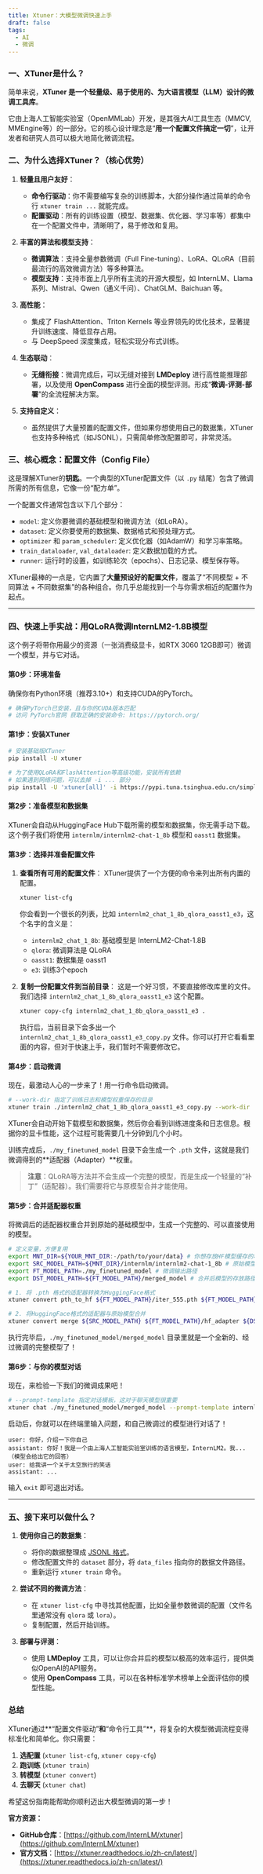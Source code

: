 ```yaml
---
title: Xtuner：大模型微调快速上手
draft: false
tags:
  - AI
  - 微调
---
```

 
### 一、XTuner是什么？

简单来说，**XTuner 是一个轻量级、易于使用的、为大语言模型（LLM）设计的微调工具库**。

它由上海人工智能实验室（OpenMMLab）开发，是其强大AI工具生态（MMCV, MMEngine等）的一部分。它的核心设计理念是“**用一个配置文件搞定一切**”，让开发者和研究人员可以极大地简化微调流程。


### 二、为什么选择XTuner？（核心优势）

1.  **轻量且用户友好**：
    *   **命令行驱动**：你不需要编写复杂的训练脚本，大部分操作通过简单的命令行 `xtuner train ...` 就能完成。
    *   **配置驱动**：所有的训练设置（模型、数据集、优化器、学习率等）都集中在一个配置文件中，清晰明了，易于修改和复用。

2.  **丰富的算法和模型支持**：
    *   **微调算法**：支持全量参数微调（Full Fine-tuning）、LoRA、QLoRA（目前最流行的高效微调方法）等多种算法。
    *   **模型支持**：支持市面上几乎所有主流的开源大模型，如 InternLM、Llama 系列、Mistral、Qwen（通义千问）、ChatGLM、Baichuan 等。

3.  **高性能**：
    *   集成了 FlashAttention、Triton Kernels 等业界领先的优化技术，显著提升训练速度、降低显存占用。
    *   与 DeepSpeed 深度集成，轻松实现分布式训练。

4.  **生态联动**：
    *   **无缝衔接**：微调完成后，可以无缝对接到 **LMDeploy** 进行高性能推理部署，以及使用 **OpenCompass** 进行全面的模型评测。形成“**微调-评测-部署**”的全流程解决方案。

5.  **支持自定义**：
    *   虽然提供了大量预置的配置文件，但如果你想使用自己的数据集，XTuner 也支持多种格式（如JSONL），只需简单修改配置即可，非常灵活。

### 三、核心概念：配置文件（Config File）

这是理解XTuner的**钥匙**。一个典型的XTuner配置文件（以 `.py` 结尾）包含了微调所需的所有信息，它像一份“配方单”。

一个配置文件通常包含以下几个部分：

*   `model`: 定义你要微调的基础模型和微调方法（如LoRA）。
*   `dataset`: 定义你要使用的数据集、数据格式和预处理方式。
*   `optimizer` 和 `param_scheduler`: 定义优化器（如AdamW）和学习率策略。
*   `train_dataloader`, `val_dataloader`: 定义数据加载的方式。
*   `runner`: 运行时的设置，如训练轮次（epochs）、日志记录、模型保存等。

XTuner最棒的一点是，它内置了**大量预设好的配置文件**，覆盖了“不同模型 + 不同算法 + 不同数据集”的各种组合。你几乎总能找到一个与你需求相近的配置作为起点。

---

### 四、快速上手实战：用QLoRA微调InternLM2-1.8B模型

这个例子将带你用最少的资源（一张消费级显卡，如RTX 3060 12GB即可）微调一个模型，并与它对话。

#### 第0步：环境准备

确保你有Python环境（推荐3.10+）和支持CUDA的PyTorch。

```bash
# 确保PyTorch已安装，且与你的CUDA版本匹配
# 访问 PyTorch官网 获取正确的安装命令: https://pytorch.org/
```

#### 第1步：安装XTuner

```bash
# 安装基础版XTuner
pip install -U xtuner

# 为了使用QLoRA和FlashAttention等高级功能，安装所有依赖
# 如果遇到网络问题，可以去掉 -i ... 部分
pip install -U 'xtuner[all]' -i https://pypi.tuna.tsinghua.edu.cn/simple
```

#### 第2步：准备模型和数据集

XTuner会自动从HuggingFace Hub下载所需的模型和数据集，你无需手动下载。这个例子我们将使用 `internlm/internlm2-chat-1_8b` 模型和 `oasst1` 数据集。

#### 第3步：选择并准备配置文件

1.  **查看所有可用的配置文件**：
    XTuner提供了一个方便的命令来列出所有内置的配置。

    ```bash
    xtuner list-cfg
    ```
    你会看到一个很长的列表，比如 `internlm2_chat_1_8b_qlora_oasst1_e3`，这个名字的含义是：
    *   `internlm2_chat_1_8b`: 基础模型是 InternLM2-Chat-1.8B
    *   `qlora`: 微调算法是 QLoRA
    *   `oasst1`: 数据集是 oasst1
    *   `e3`: 训练3个epoch

2.  **复制一份配置文件到当前目录**：
    这是一个好习惯，不要直接修改库里的文件。我们选择 `internlm2_chat_1_8b_qlora_oasst1_e3` 这个配置。

    ```bash
    xtuner copy-cfg internlm2_chat_1_8b_qlora_oasst1_e3 .
    ```
    执行后，当前目录下会多出一个 `internlm2_chat_1_8b_qlora_oasst1_e3_copy.py` 文件。你可以打开它看看里面的内容，但对于快速上手，我们暂时不需要修改它。

#### 第4步：启动微调

现在，最激动人心的一步来了！用一行命令启动微调。

```bash
# --work-dir 指定了训练日志和模型权重保存的目录
xtuner train ./internlm2_chat_1_8b_qlora_oasst1_e3_copy.py --work-dir ./my_finetuned_model
```

XTuner会自动开始下载模型和数据集，然后你会看到训练进度条和日志信息。根据你的显卡性能，这个过程可能需要几十分钟到几个小时。

训练完成后，`./my_finetuned_model` 目录下会生成一个 `.pth` 文件，这就是我们微调得到的**适配器（Adapter）**权重。

> **注意**：QLoRA等方法并不会生成一个完整的模型，而是生成一个轻量的“补丁”（适配器）。我们需要将它与原模型合并才能使用。

#### 第5步：合并适配器权重

将微调后的适配器权重合并到原始的基础模型中，生成一个完整的、可以直接使用的模型。

```bash
# 定义变量，方便复用
export MNT_DIR=${YOUR_MNT_DIR:-/path/to/your/data} # 你想存放HF模型缓存的地方
export SRC_MODEL_PATH=${MNT_DIR}/internlm/internlm2-chat-1_8b # 原始模型路径
export FT_MODEL_PATH=./my_finetuned_model # 微调输出路径
export DST_MODEL_PATH=${FT_MODEL_PATH}/merged_model # 合并后模型的存放路径

# 1. 将 .pth 格式的适配器转换为HuggingFace格式
xtuner convert pth_to_hf ${FT_MODEL_PATH}/iter_555.pth ${FT_MODEL_PATH}/hf_adapter

# 2. 将HuggingFace格式的适配器与原始模型合并
xtuner convert merge ${SRC_MODEL_PATH} ${FT_MODEL_PATH}/hf_adapter ${DST_MODEL_PATH}
```

执行完毕后，`./my_finetuned_model/merged_model` 目录里就是一个全新的、经过微调的完整模型了！

#### 第6步：与你的模型对话

现在，来检验一下我们的微调成果吧！

```bash
# --prompt-template 指定对话模板，这对于聊天模型很重要
xtuner chat ./my_finetuned_model/merged_model --prompt-template internlm2_chat
```

启动后，你就可以在终端里输入问题，和自己微调过的模型进行对话了！

```
user: 你好，介绍一下你自己
assistant: 你好！我是一个由上海人工智能实验室训练的语言模型，InternLM2。我...（模型会给出它的回答）
user: 给我讲一个关于太空旅行的笑话
assistant: ...
```
输入 `exit` 即可退出对话。

---

### 五、接下来可以做什么？

1.  **使用你自己的数据集**：
    *   将你的数据整理成 [JSONL 格式](https://jsonlines.org/)。
    *   修改配置文件的 `dataset` 部分，将 `data_files` 指向你的数据文件路径。
    *   重新运行 `xtuner train` 命令。

2.  **尝试不同的微调方法**：
    *   在 `xtuner list-cfg` 中寻找其他配置，比如全量参数微调的配置（文件名里通常没有 `qlora` 或 `lora`）。
    *   复制配置，然后开始训练。

3.  **部署与评测**：
    *   使用 **LMDeploy** 工具，可以让你合并后的模型以极高的效率运行，提供类似OpenAI的API服务。
    *   使用 **OpenCompass** 工具，可以在各种标准学术榜单上全面评估你的模型性能。

### 总结

XTuner通过**“配置文件驱动”**和**“命令行工具”**，将复杂的大模型微调流程变得标准化和简单化。你只需要：
1.  **选配置** (`xtuner list-cfg`, `xtuner copy-cfg`)
2.  **跑训练** (`xtuner train`)
3.  **转模型** (`xtuner convert`)
4.  **去聊天** (`xtuner chat`)

希望这份指南能帮助你顺利迈出大模型微调的第一步！

**官方资源：**
*   **GitHub仓库**：[https://github.com/InternLM/xtuner](https://github.com/InternLM/xtuner)
*   **官方文档**：[https://xtuner.readthedocs.io/zh-cn/latest/](https://xtuner.readthedocs.io/zh-cn/latest/)